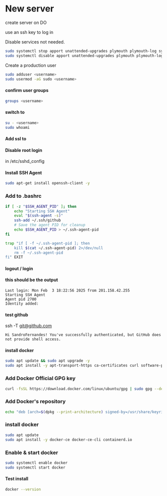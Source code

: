 # New server

create server on DO

use an ssh key to log in

Disable services not needed.

```bash
sudo systemctl stop apport unattended-upgrades plymouth plymouth-log sysstat ufw rsync uuidd
sudo systemctl disable apport unattended-upgrades plymouth plymouth-log sysstat ufw rsync uuidd
```

Create a production user
```bash
sudo adduser <username>
sudo usermod -aG sudo <username>
```
#### confirm user groups

```bash
groups <username>
```

#### switch to <username>
```bash
su - <username>
sudo whoami
```

#### Add ssl to <username>

#### Disable root login
in  /etc/sshd_config
#### Install SSH Agent
```bash
sudo apt-get install openssh-client -y
```
### Add to .bashrc
```bash
if [ -z "$SSH_AGENT_PID" ]; then
    echo "Starting SSH Agent"
    eval "$(ssh-agent -s)"
    ssh-add ~/.ssh/github
    # Save the agent PID for cleanup
    echo $SSH_AGENT_PID > ~/.ssh-agent-pid
fi

trap "if [ -f ~/.ssh-agent-pid ]; then
    kill $(cat ~/.ssh-agent-pid) 2>/dev/null
    rm -f ~/.ssh-agent-pid
fi" EXIT

```
#### logout / login

#### this should be the output
```
Last login: Mon Feb  3 18:22:56 2025 from 201.158.42.255
Starting SSH Agent
Agent pid 2700
Identity added:
```
#### test github 
ssh -T git@github.com
```
Hi SandroFernandes! You've successfully authenticated, but GitHub does not provide shell access.
```

#### install docker
```bash
sudo apt update && sudo apt upgrade -y
sudo apt install -y apt-transport-https ca-certificates curl software-properties-common

```
### Add Docker Official GPG key

```bash
curl -fsSL https://download.docker.com/linux/ubuntu/gpg | sudo gpg --dearmor -o /usr/share/keyrings/docker-archive-keyring.gpg

```

### Add Docker's repository
```bash
echo "deb [arch=$(dpkg --print-architecture) signed-by=/usr/share/keyrings/docker-archive-keyring.gpg] https://download.docker.com/linux/ubuntu $(lsb_release -cs) stable" | sudo tee /etc/apt/sources.list.d/docker.list > /dev/null
```

### install docker

```bash
sudo apt update
sudo apt install -y docker-ce docker-ce-cli containerd.io
```

### Enable & start docker

```bash
sudo systemctl enable docker
sudo systemctl start docker
```
#### Test install

```bash
docker --version

```